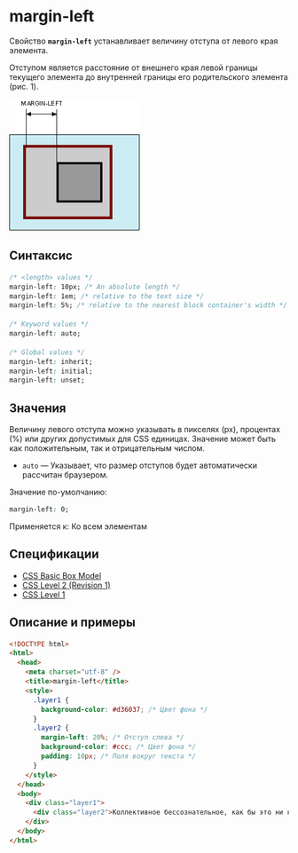 # margin-left

Свойство **`margin-left`** устанавливает величину отступа от левого края элемента.

Отступом является расстояние от внешнего края левой границы текущего элемента до внутренней границы его родительского элемента (рис. 1).

![Рис. 1. Отступ от левого края элемента](css_margin-left_1.png)

## Синтаксис

```css
/* <length> values */
margin-left: 10px; /* An absolute length */
margin-left: 1em; /* relative to the text size */
margin-left: 5%; /* relative to the nearest block container's width */

/* Keyword values */
margin-left: auto;

/* Global values */
margin-left: inherit;
margin-left: initial;
margin-left: unset;
```

## Значения

Величину левого отступа можно указывать в пикселях (px), процентах (%) или других допустимых для CSS единицах. Значение может быть как положительным, так и отрицательным числом.

- `auto` — Указывает, что размер отступов будет автоматически рассчитан браузером.

Значение по-умолчанию:

```css
margin-left: 0;
```

Применяется к: Ко всем элементам

## Спецификации

- [CSS Basic Box Model](http://dev.w3.org/csswg/css3-box/#margin)
- [CSS Level 2 (Revision 1)](http://www.w3.org/TR/CSS2/box.html#margin-properties)
- [CSS Level 1](http://www.w3.org/TR/CSS1/#margin-left)

## Описание и примеры

```html
<!DOCTYPE html>
<html>
  <head>
    <meta charset="utf-8" />
    <title>margin-left</title>
    <style>
      .layer1 {
        background-color: #d36037; /* Цвет фона */
      }
      .layer2 {
        margin-left: 20%; /* Отступ слева */
        background-color: #ccc; /* Цвет фона */
        padding: 10px; /* Поля вокруг текста */
      }
    </style>
  </head>
  <body>
    <div class="layer1">
      <div class="layer2">Коллективное бессознательное, как бы это ни казалось парадоксальным, многопланово продолжает невротический онтологический статус искусства.</div>
    </div>
  </body>
</html>
```
